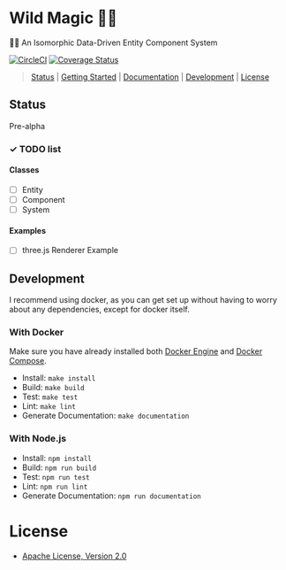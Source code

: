 # Wild Magic 🍄✨

🧙‍♀️ An Isomorphic Data-Driven Entity Component System

[![CircleCI](https://circleci.com/gh/kenjinp/Wild-Magic.svg?style=svg)](https://circleci.com/gh/kenjinp/Wild-Magic)
[![Coverage Status](https://coveralls.io/repos/github/kenjinp/Wild-Magic/badge.svg?branch=master)](https://coveralls.io/github/kenjinp/Wild-Magic?branch=master)

> [Status](#status) |
> [Getting Started](#getting-started) |
> [Documentation](#documentation) |
> [Development](#development) |
> [License](#license)

## Status

Pre-alpha

### ✓ TODO list

#### Classes

- [ ] Entity
- [ ] Component
- [ ] System

#### Examples

- [ ] three.js Renderer Example

## Development

I recommend using docker, as you can get set up without having to worry about any dependencies, except for docker itself.

### With Docker

Make sure you have already installed both [Docker Engine](https://docs.docker.com/install/) and [Docker Compose](https://docs.docker.com/compose/install/).

- Install: `make install`
- Build: `make build`
- Test: `make test`
- Lint: `make lint`
- Generate Documentation: `make documentation`

### With Node.js

- Install: `npm install`
- Build: `npm run build`
- Test: `npm run test`
- Lint: `npm run lint`
- Generate Documentation: `npm run documentation`

# License

- [Apache License, Version 2.0](https://www.apache.org/licenses/LICENSE-2.0)
